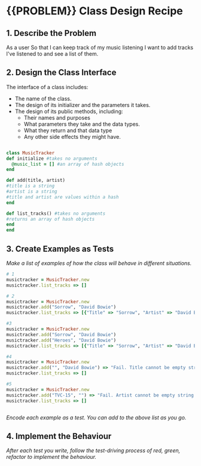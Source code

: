 # {{PROBLEM}} Class Design Recipe

## 1. Describe the Problem

As a user
So that I can keep track of my music listening
I want to add tracks I've listened to and see a list of them.

## 2. Design the Class Interface
The interface of a class includes:

* The name of the class.
* The design of its initializer and the parameters it takes.
* The design of its public methods, including:
    * Their names and purposes
    * What parameters they take and the data types.
    * What they return and that data type
    * Any other side effects they might have.

```ruby

class MusicTracker
def initialize #takes no arguments
  @music_list = [] #an array of hash objects
end

def add(title, artist)
#title is a string
#artist is a string
#title and artist are values within a hash
end

def list_tracks() #takes no arguments
#returns an array of hash objects
end
end

```

## 3. Create Examples as Tests

_Make a list of examples of how the class will behave in different situations._

```ruby
# 1
musictracker = MusicTracker.new
musictracker.list_tracks => []

# 2
musictracker = MusicTracker.new
musictracker.add("Sorrow", "David Bowie")
musictracker.list_tracks => [{"Title" => "Sorrow", "Artist" => "David Bowie"}]

#3 
musictracker = MusicTracker.new
musictracker.add("Sorrow", "David Bowie")
musictracker.add("Heroes", "David Bowie")
musictracker.list_tracks => [{"Title" => "Sorrow", "Artist" => "David Bowie"}, {"Title" => "Heroes", "Artist" => "David Bowie"}]

#4
musictracker = MusicTracker.new
musictracker.add("", "David Bowie") => "Fail. Title cannot be empty string."
musictracker.list_tracks => []

#5
musictracker = MusicTracker.new
musictracker.add("TVC-15", "") => "Fail. Artist cannot be empty string."
musictracker.list_tracks => []



```

_Encode each example as a test. You can add to the above list as you go._

## 4. Implement the Behaviour

_After each test you write, follow the test-driving process of red, green, refactor to implement the behaviour._